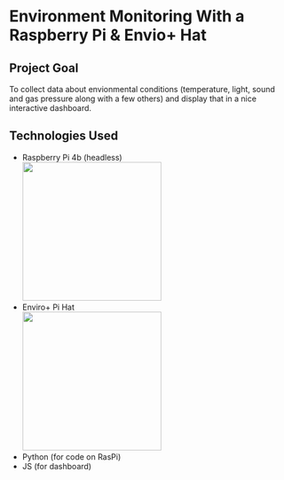 # Environment Monitoring With a Raspberry Pi & Envio+ Hat

## Project Goal
To collect data about envionmental conditions (temperature, light, sound and gas pressure along with a few others) and display that in a nice interactive dashboard.

## Technologies Used
- Raspberry Pi 4b (headless) <br/> <img src="https://user-images.githubusercontent.com/78568904/148692450-e7117f06-0e82-4a1e-98b1-fb4b8782fd0e.png" width="250" />
- Enviro+ Pi Hat <br /> <img src="https://user-images.githubusercontent.com/78568904/148692529-9ff4525c-0345-4595-bd36-c6ff1dcd65a4.jpg" width="250" />
- Python (for code on RasPi)
- JS (for dashboard)
